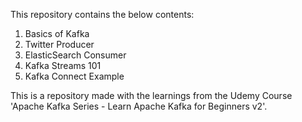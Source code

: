 This repository contains the below contents:
1. Basics of Kafka
2. Twitter Producer
3. ElasticSearch Consumer
4. Kafka Streams 101
5. Kafka Connect Example

This is a repository made with the learnings from the Udemy Course 'Apache Kafka Series - Learn Apache Kafka for Beginners v2'.
